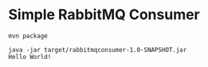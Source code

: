 # Simple RabbitMQ Consumer

```
mvn package
```

```
java -jar target/rabbitmqconsumer-1.0-SNAPSHOT.jar
Hello World!
```